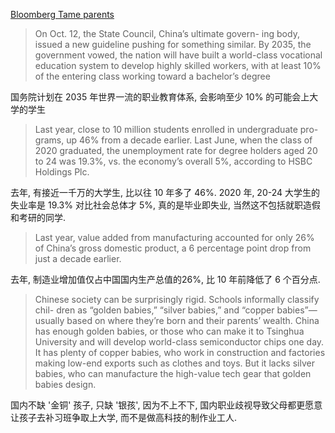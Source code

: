 [Bloomberg Tame parents](https://github.com/bxb100/blog/issues/1)

> On Oct. 12, the State Council, China’s ultimate govern- ing body, issued a new guideline pushing for something similar. By 2035, the government vowed, the nation will have built a world-class vocational education system to develop highly skilled workers, with at least 10% of the entering class working toward a bachelor’s degree

国务院计划在 2035 年世界一流的职业教育体系, 会影响至少 10% 的可能会上大学的学生

>Last year, close to 10 million students enrolled in undergraduate pro-grams, up 46% from a decade earlier. Last June, when the class of 2020 graduated, the unemployment rate for degree holders aged 20 to 24 was 19.3%, vs. the economy’s overall 5%, according to HSBC Holdings Plc.

去年, 有接近一千万的大学生, 比以往 10 年多了 46%. 2020 年, 20-24 大学生的失业率是 19.3% 对比社会总体才 5%, 真的是毕业即失业, 当然这不包括就职造假和考研的同学.

> Last year, value added from manufacturing accounted for only 26% of China’s gross domestic product, a 6 percentage point drop from just a decade earlier.

去年, 制造业增加值仅占中国国内生产总值的26%, 比 10 年前降低了 6 个百分点.

> Chinese society can be surprisingly rigid. Schools informally classify chil- dren as “golden babies,” “silver babies,” and “copper babies”—usually based on where they’re born and their parents’ wealth. China has enough golden babies, or those who can make it to Tsinghua University and will develop world-class semiconductor chips one day. It has plenty of copper babies, who work in construction and factories making low-end exports such as clothes and toys. But it lacks silver babies, who can manufacture the high-value tech gear that golden babies design.

国内不缺 '金铜' 孩子, 只缺 '银孩', 因为不上不下, 国内职业歧视导致父母都更愿意让孩子去补习班争取上大学, 而不是做高科技的制作业工人.